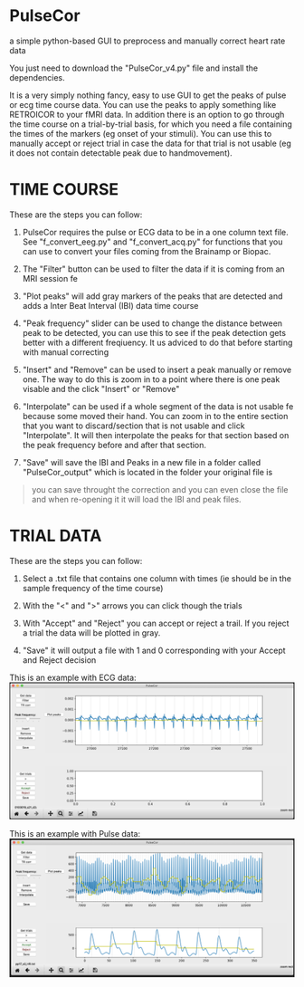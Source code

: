 # PulseCor
a simple python-based GUI to preprocess and manually correct heart rate data

You just need to download the "PulseCor_v4.py" file and install the dependencies.

It is a very simply nothing fancy, easy to use GUI to get the peaks of pulse or ecg time course data. You can use the peaks to apply something like RETROICOR to your fMRI data. In addition there is an option to go through the time course on a trial-by-trial basis, for which you need a file containing the times of the markers (eg onset of your stimuli). You can use this to manually accept or reject trial in case the data for that trial is not usable (eg it does not contain detectable peak due to handmovement).

# TIME COURSE
These are the steps you can follow:

1) PulseCor requires the pulse or ECG data to be in a one column text file. See "f_convert_eeg.py" and "f_convert_acq.py" for functions that you can use to convert your files coming from the Brainamp or Biopac.

2) The "Filter" button can be used to filter the data if it is coming from an MRI session fe

3) "Plot peaks" will add gray markers of the peaks that are detected and adds a Inter Beat Interval (IBI) data time course

4) "Peak frequency" slider can be used to change the distance between peak to be detected, you can use this to see if the peak detection gets better with a different freqiuency. It us adviced to do that before starting with manual correcting

5) "Insert" and "Remove" can be used to insert a peak manually or remove one. The way to do this is zoom in to a point where there is one peak visable and the  click "Insert" or "Remove"

6) "Interpolate" can be used if a whole segment of the data is not usable fe because some moved their hand. You can zoom in to the entire section that you want to discard/section that is not usable and click "Interpolate". It will then interpolate the peaks for that section based on the peak frequency before and after that section.

7) "Save" will save the IBI and Peaks in a new file in a folder called "PulseCor_output" which is located in the folder your original file is

> you can save throught the correction and you can even close the file and when re-opening it it will load the IBI and peak files.

# TRIAL DATA
These are the steps you can follow:

1) Select a .txt file that contains one column with times (ie should be in the sample frequency of the time course)

2) With the "<" and ">" arrows you can click though the trials

3) With "Accept" and "Reject" you can accept or reject a trail. If you reject a trial the data will be plotted in gray.

4) "Save" it will output a file with 1 and 0 corresponding with your Accept and Reject decision

This is an example with ECG data:
![Example 1](ECG_example.png)


This is an example with Pulse data:
![Example 2](Pulse_example.png)
